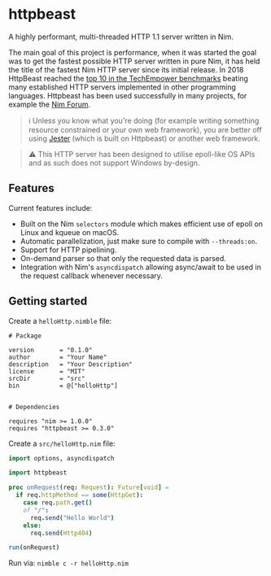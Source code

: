 # httpbeast

A highly performant, multi-threaded HTTP 1.1 server written in Nim. 

The main goal of this project is performance, when it was started the goal was to get the fastest possible HTTP server written in pure Nim, it has held the title of the fastest Nim HTTP server since its initial release. In 2018 HttpBeast reached the [top 10 in the TechEmpower benchmarks](https://www.techempower.com/benchmarks/#section=data-r18&hw=ph&test=json) beating many established HTTP servers implemented in other programming languages. Httpbeast has been used successfully in many projects, for example the [Nim Forum](https://forum.nim-lang.org).

> :information_source: Unless you know what you're doing (for example writing something resource constrained or your own web framework), you are better off using [Jester](https://github.com/dom96/jester) (which is built on Httpbeast) or another web framework.

> :warning: This HTTP server has been designed to utilise epoll-like OS APIs and as such does not support Windows by-design. 

## Features

Current features include:

* Built on the Nim ``selectors`` module which makes efficient use of epoll on
  Linux and kqueue on macOS.
* Automatic parallelization, just make sure to compile with ``--threads:on``.
* Support for HTTP pipelining.
* On-demand parser so that only the requested data is parsed.
* Integration with Nim's ``asyncdispatch`` allowing async/await to be used in
  the request callback whenever necessary.


## Getting started

Create a `helloHttp.nimble` file:

```
# Package

version       = "0.1.0"
author        = "Your Name"
description   = "Your Description"
license       = "MIT"
srcDir        = "src"
bin           = @["helloHttp"]


# Dependencies

requires "nim >= 1.0.0"
requires "httpbeast >= 0.3.0"
```

Create a `src/helloHttp.nim` file:

```nim
import options, asyncdispatch

import httpbeast

proc onRequest(req: Request): Future[void] =
  if req.httpMethod == some(HttpGet):
    case req.path.get()
    of "/":
      req.send("Hello World")
    else:
      req.send(Http404)

run(onRequest)
```

Run via: `nimble c -r helloHttp.nim`

